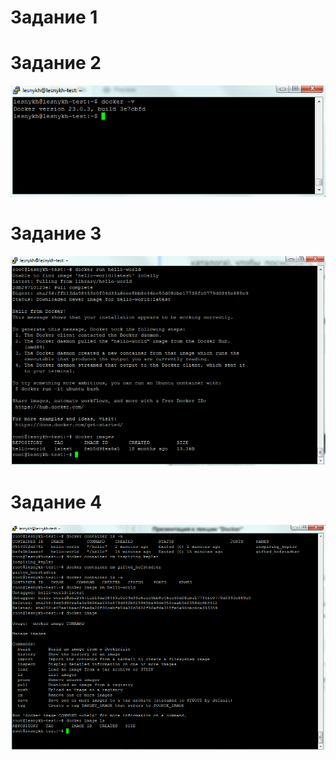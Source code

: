 # Задание 1
# Задание 2
![](https://github.com/OlgaLesnykh/screenshots/blob/main/SVIRT_030.png)
# Задание 3
![](https://github.com/OlgaLesnykh/screenshots/blob/main/SVIRT_032.png)
# Задание 4
![](https://github.com/OlgaLesnykh/screenshots/blob/main/SVIRT_033.png)
